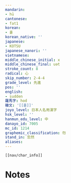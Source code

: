 ```yaml
---
mandarin:
- hū
cantonese:
- fat1
korean:
- 홀
korean_native: ''
japanese:
- KOTSU
japanese_nanori: ''
vietnamese:
middle_chinese_initial: x
middle_chinese_final: uət
stroke_count: 8
radical: 心
skip_number: 2-4-4
grade_level: 先進
pos: ''
english:
- sudden
羅馬字: hod
韓文: '[[혿]]'
joyo_level: 日本人名用漢字
hsk_level: ''
hanmun_edu_level: 中
danayo_id: 7005
mc_id: 1214
graphemic_classification: 勿
stand_in: 忽然
aliases:
---
```

```meta-bind-embed
[[nav/char_info]]
```

# Notes
